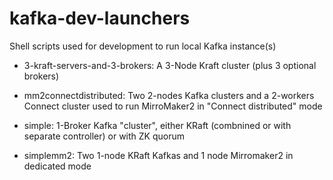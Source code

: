 # kafka-dev-launchers

Shell scripts used for development to run local Kafka instance(s)

* 3-kraft-servers-and-3-brokers:
  A 3-Node Kraft cluster (plus 3 optional brokers)

* mm2connectdistributed:
  Two 2-nodes Kafka clusters and a 2-workers Connect cluster used to run MirroMaker2 in "Connect distributed" mode

* simple:
  1-Broker Kafka "cluster", either KRaft (combnined or with separate controller) or with ZK quorum

* simplemm2:
  Two 1-node KRaft Kafkas and 1 node Mirromaker2 in dedicated mode

